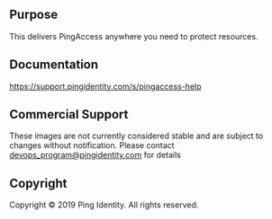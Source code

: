 ## Purpose
This delivers PingAccess anywhere you need to protect resources.


## Documentation
https://support.pingidentity.com/s/pingaccess-help

## Commercial Support
These images are not currently considered stable and are subject to changes without notification.
Please contact devops_program@pingidentity.com for details

## Copyright
Copyright © 2019 Ping Identity. All rights reserved.